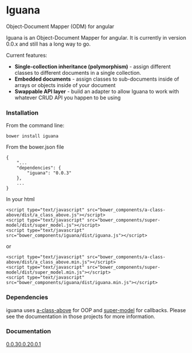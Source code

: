 # Iguana

Object-Document Mapper (ODM) for angular

Iguana is an Object-Document Mapper for angular. It is currently in version 0.0.x
and still has a long way to go.

Current features:

 * **Single-collection inheritance (polymorphism)** - assign different classes to different documents
   in a single collection.
 * **Embedded documents** - assign classes to sub-documents inside of arrays or objects inside of your document
 * **Swappable API layer** - build an adapter to allow Iguana to work with whatever CRUD API you happen to be using 

### Installation

From the command line:
    
    bower install iguana

From the bower.json file
    
    {
	    "...
	    "dependencies": {
	        "iguana": "0.0.3"
	    },
		...
	}
	
In your html

	<script type="text/javascript" src="bower_components/a-class-above/dist/a_class_above.js"></script>
	<script type="text/javascript" src="bower_components/super-model/dist/super_model.js"></script>
    <script type="text/javascript" src="bower_components/iguana/dist/iguana.js"></script>
or

	<script type="text/javascript" src="bower_components/a-class-above/dist/a_class_above.min.js"></script>
	<script type="text/javascript" src="bower_components/super-model/dist/super_model.min.js"></script>
    <script type="text/javascript" src="bower_components/iguana/dist/iguana.min.js"></script>

### Dependencies

iguana uses [a-class-above](https://github.com/pedago/a-class-above) for OOP and 
[super-model](https://github.com/pedago/super-model) for callbacks.  Please see the documentation
in those projects for more information.

### Documentation

[0.0.3](http://www.pedago.com/iguana/docs/0.0.3)[0.0.2](http://www.pedago.com/iguana/docs/0.0.2)[0.0.1](http://www.pedago.com/iguana/docs/0.0.1)